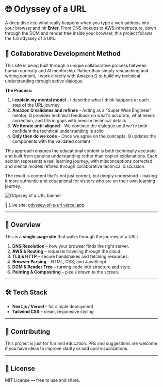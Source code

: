 # 🌐 Odyssey of a URL

A deep dive into what really happens when you type a web address into your browser and hit **Enter**. From DNS lookups to AWS infrastructure, down through the DOM and render tree inside your browser, this project follows the full odyssey of a URL.

## 🤝 Collaborative Development Method

This site is being built through a unique collaborative process between human curiosity and AI mentorship. Rather than simply researching and writing content, I work directly with Amazon Q to build my technical understanding through active dialogue.

**The Process:**

1. **I explain my mental model** - I describe what I think happens at each step of the URL journey
2. **Amazon Q validates and refines** - Acting as a "Super Wise Engineer" mentor, Q provides technical feedback on what's accurate, what needs correction, and fills in gaps with precise technical details
3. **We iterate until aligned** - We continue the dialogue until we're both confident the technical understanding is solid
4. **Only then do we code** - Once we agree on the concepts, Q updates the components with the validated content

This approach ensures the educational content is both technically accurate and built from genuine understanding rather than copied explanations. Each section represents a real learning journey, with misconceptions corrected and mental models refined through collaborative technical discussion.

The result is content that's not just correct, but deeply understood - making it more authentic and educational for visitors who are on their own learning journey.

![Odyssey of a URL banner](https://odyssey-of-a-url.vercel.app/odyssey-16x9.png)

🔗 Live site: [odyssey-of-a-url.vercel.app](https://odyssey-of-a-url.vercel.app/)

---

## 🚀 Overview

This is a **single-page site** that walks through the journey of a URL:

1. **DNS Resolution** – how your browser finds the right server.
2. **AWS & Routing** – requests traveling through the cloud.
3. **TLS & HTTP** – secure handshakes and fetching resources.
4. **Browser Parsing** – HTML, CSS, and JavaScript.
5. **DOM & Render Tree** – turning code into structure and style.
6. **Painting & Compositing** – pixels drawn to the screen.

---

## 🛠️ Tech Stack

- **Next.js / Vercel** – for simple deployment
- **Tailwind CSS** – clean, responsive styling

---

## 🤝 Contributing

This project is just for fun and education. PRs and suggestions are welcome if you have ideas to improve clarity or add cool visualizations.

---

## 📜 License

MIT License — free to use and share.
